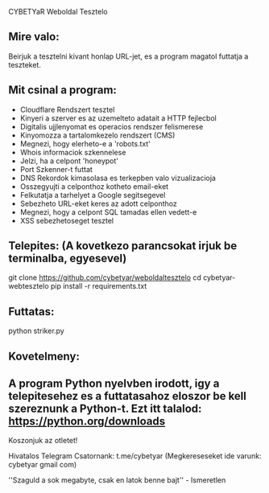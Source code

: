 CYBETYaR Weboldal Tesztelo 

## Mire valo:

Beirjuk a tesztelni kivant honlap URL-jet, es a program magatol futtatja a teszteket.

## Mit csinal a program:

- Cloudflare Rendszert tesztel
- Kinyeri a szerver es az uzemelteto adatait a HTTP fejlecbol
- Digitalis ujjlenyomat es operacios rendszer felismerese
- Kinyomozza a tartalomkezelo rendszert (CMS)
- Megnezi, hogy elerheto-e a 'robots.txt'
- Whois informaciok szkennelese
- Jelzi, ha a celpont 'honeypot'
- Port Szkenner-t futtat
- DNS Rekordok kimasolasa es terkepben valo vizualizacioja
- Osszegyujti a celponthoz kotheto email-eket
- Felkutatja a tarhelyet a Google segitsegevel
- Sebezheto URL-eket keres az adott celponthoz
- Megnezi, hogy a celpont SQL tamadas ellen vedett-e
- XSS sebezhetoseget tesztel

## Telepites: (A kovetkezo parancsokat irjuk be terminalba, egyesevel)

git clone https://github.com/cybetyar/weboldaltesztelo
cd cybetyar-webtesztelo
pip install -r requirements.txt

## Futtatas:

python striker.py

## Kovetelmeny:

A program Python nyelvben irodott, igy a telepitesehez es a futtatasahoz eloszor be kell szereznunk a Python-t.
Ezt itt talalod: https://python.org/downloads
-----------------------------------------
Koszonjuk az otletet!

Hivatalos Telegram Csatornank: t.me/cybetyar
(Megkereseseket ide varunk: cybetyar gmail com)

''Szaguld a sok megabyte, csak en latok benne bajt'' - Ismeretlen
